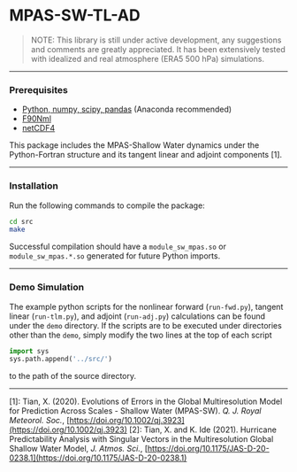 # MPAS-SW-TL-AD

> NOTE: This library is still under active development, any suggestions and comments are greatly appreciated. It has been extensively tested with idealized and real atmosphere (ERA5 500 hPa) simulations.

---
### Prerequisites
* [Python, numpy, scipy, pandas](https://www.anaconda.com/) (Anaconda recommended)
* [F90Nml](https://pypi.org/project/f90nml/)
* [netCDF4](https://pypi.org/project/netCDF4/)

This package includes the MPAS-Shallow Water dynamics under the Python-Fortran structure and its tangent linear and adjoint components [1].

---
### Installation
Run the following commands to compile the package:
```bash
cd src
make
```
Successful compilation should have a `module_sw_mpas.so` or `module_sw_mpas.*.so` generated for future Python imports.

---
### Demo Simulation
The example python scripts for the nonlinear forward (`run-fwd.py`), tangent linear (`run-tlm.py`), and adjoint (`run-adj.py`) calculations can be found under the `demo` directory.
If the scripts are to be executed under directories other than the `demo`, simply modify the two lines at the top of each script
```python
import sys
sys.path.append('../src/')
```
to the path of the source directory.


---
[1]: Tian, X. (2020). Evolutions of Errors in the Global Multiresolution Model for Prediction Across Scales - Shallow Water (MPAS-SW). *Q. J. Royal Meteorol. Soc.*, [https://doi.org/10.1002/qj.3923](https://doi.org/10.1002/qj.3923)
[2]: Tian, X. and K. Ide (2021). Hurricane Predictability Analysis with Singular Vectors in the Multiresolution Global Shallow Water Model, *J. Atmos. Sci.*, [https://doi.org/10.1175/JAS-D-20-0238.1](https://doi.org/10.1175/JAS-D-20-0238.1)